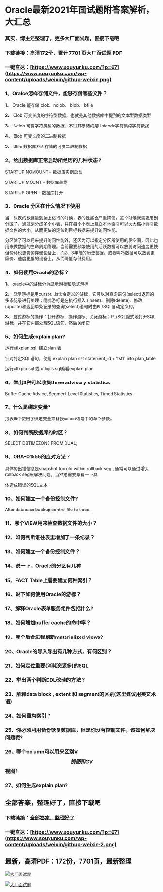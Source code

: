 # Oracle最新2021年面试题附答案解析，大汇总

### 其实，博主还整理了，更多大厂面试题，直接下载吧

### 下载链接：[高清172份，累计 7701 页大厂面试题  PDF](https://github.com/souyunku/DevBooks/blob/master/docs/index.md)

### 一键直达：[https://www.souyunku.com/?p=67](https://www.souyunku.com/wp-content/uploads/weixin/githup-weixin.png)



### 1、Oralce怎样存储文件，能够存储哪些文件？

**1、** Oracle 能存储 clob、nclob、 blob、 bfile

**2、** Clob 可变长度的字符型数据，也就是其他数据库中提到的文本型数据类型

**3、** Nclob 可变字符类型的数据，不过其存储的是Unicode字符集的字符数据

**4、** Blob 可变长度的二进制数据

**5、** Bfile 数据库外面存储的可变二进制数据


### 2、给出数据库正常启动所经历的几种状态 ?

STARTUP NOMOUNT – 数据库实例启动

STARTUP MOUNT - 数据库装载

STARTUP OPEN – 数据库打开


### 3、Oracle 分区在什么情况下使用

当一张表的数据量到达上亿行的时候，表的性能会严重降低，这个时候就需要用到分区了，通过划分成多个小表，并在每个小表上建立本地索引可以大大缩小索引数据文件的大小，从而更快的定位到目标数据来提升访问性能。

分区除了可以用来提升访问性能外，还因为可以指定分区所使用的表空间，因此也用来做数据的生命周期管理。当前需要频繁使用的活跃数据可以放到访问速度更快但价格也更贵的存储设备上，而2、3年前的历史数据，或者叫冷数据可以放到更廉价、速度更低的设备上。从而降低存储费用。


### 4、如何使用Oracle的游标？

**1、** oracle中的游标分为显示游标和隐式游标

**2、** 显示游标是用cursor...is命令定义的游标，它可以对查询语句(select)返回的多条记录进行处理；隐式游标是在执行插入 (insert)、删除(delete)、修改(update)和返回单条记录的查询(select)语句时由PL/SQL自动定义的。

**3、** 显式游标的操作：打开游标、操作游标、关闭游标；PL/SQL隐式地打开SQL游标，并在它内部处理SQL语句，然后关闭它


### 5、如何生成explain plan?

运行utlxplan.sql. 建立plan 表

针对特定SQL语句，使用 explain plan set statement_id = 'tst1' into plan_table

运行utlxplp.sql 或 utlxpls.sql察看explain plan


### 6、举出3种可以收集three advisory statistics

Buffer Cache Advice, Segment Level Statistics, Timed Statistics


### 7、什么是绑定变量?

报表6i中使用了绑定变量来替换select语句中的单个参数。


### 8、如何判断数据库的时区？

SELECT DBTIMEZONE FROM DUAL;


### 9、ORA-01555的应对方法？

具体的出错信息是snapshot too old within rollback seg , 通常可以通过增大rollback seg来解决问题。当然也需要察看一下具

体造成错误的SQL文本


### 10、如何建立一个备份控制文件?

Alter database backup control file to trace.


### 11、哪个VIEW用来检查数据文件的大小？
### 12、如何判断谁往表里增加了一条纪录？
### 13、如何建立一个备份控制文件？
### 14、说一下，Oracle的分区有几种
### 15、FACT Table上需要建立何种索引？
### 16、说下如何使用Oracle的游标？
### 17、解释Oracle表单服务组件包括什么?
### 18、如何增加buffer cache的命中率？
### 19、哪个后台进程刷新materialized views?
### 20、Oracle的导入导出有几种方式，有何区别？
### 21、如何定位重要(消耗资源多)的SQL
### 22、举出两个判断DDL改动的方法？
### 23、解释data block , extent 和 segment的区别(这里建议用英文术语)
### 24、如何重构索引？
### 25、你必须利用备份恢复数据库，但是你没有控制文件，该如何解决问题呢?
### 26、哪个column可以用来区别V$$视图和GV$$视图?
### 27、如何生成explain plan?




## 全部答案，整理好了，直接下载吧

### 下载链接：[全部答案，整理好了](https://www.souyunku.com/wp-content/uploads/weixin/githup-weixin-2.png)

### 一键直达：[https://www.souyunku.com/?p=67](https://www.souyunku.com/wp-content/uploads/weixin/githup-weixin-2.png)


## 最新，高清PDF：172份，7701页，最新整理

[![大厂面试题](https://www.souyunku.com/wp-content/uploads/weixin/mst.png "架构师专栏")](https://www.souyunku.com/wp-content/uploads/weixin/githup-weixin.png "架构师专栏")

[![大厂面试题](https://www.souyunku.com/wp-content/uploads/weixin/githup-weixin.png "架构师专栏")](https://www.souyunku.com/wp-content/uploads/weixin/githup-weixin.png "架构师专栏")
